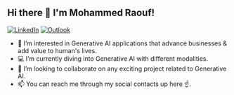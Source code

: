 ## Hi there 👋 I'm Mohammed Raouf!

<!-- [![Portfolio](https://img.shields.io/badge/Portfolio-%20MoSpace-orange)](https://mospace.netlify.app/) -->
<!-- [![Github](https://img.shields.io/badge/-Github-000?style=flat&logo=Github&logoColor=white)](https://github.com/MoRaouf) -->
[![LinkedIn](https://img.shields.io/badge/-LinkedIn-blue?style=flat&logo=Linkedin&logoColor=white)](https://www.linkedin.com/in/mohammedraouf/)
[![Outlook](https://img.shields.io/badge/-Outlook-0078D4?style=flat&logo=Microsoft-Outlook&logoColor=white)](mailto:m.raouf.ai@outlook.com)
<!-- [![Kaggle](https://img.shields.io/badge/-Kaggle-20beff?style=flat&logo=Kaggle&logoColor=white)](https://www.kaggle.com/mohammedraouf) -->


<!-- - 👋 Hi, I’m [MoRaouf](https://github.com/MoRaouf) -->
- 👀 I’m interested in Generative AI applications that advance businesses & add value to human's lives.
- 💻 I’m currently diving into Generative AI with different modalities.
- 💞️ I’m looking to collaborate on any exciting project related to Generative AI.
- 📫 You can reach me through my social contacts up here ☝️.


<!-- ## >>>> [My Projects Portoflio](https://github.com/MoRaouf/Projects-Portfolio) <<<< -->
<!-- > Find a list of the Data Science projects I accomplished so far, here ☝️. -->


<!-- ## My skills include

<p align="left">
	<img title="Python" src="https://github.com/MoRaouf/MoRaouf/blob/main/python.svg" width="40" height="40" />
        <img title="Scikit-learn" src="https://github.com/MoRaouf/MoRaouf/blob/main/sk-learn.png" width="70" height="40" />
        <img title="PyTorch" src="https://github.com/MoRaouf/MoRaouf/blob/main/PyTorch-logo.png" width="33" height="40" />
	<img title="LangChain" src="https://github.com/MoRaouf/MoRaouf/blob/main/LangChain.png" width="140" height="40" />
	<img title="Transformers" src="https://github.com/MoRaouf/MoRaouf/blob/main/Transformers.png" width="60" height="50" />
	<img title="spaCy" src="https://github.com/MoRaouf/MoRaouf/blob/main/SpaCy-logo.png" width="80" height="40" />
	<img title="AWS" src="https://github.com/MoRaouf/MoRaouf/blob/main/aws-logo.png" width=60" height="40" />
	<img title="Docker" src="https://github.com/MoRaouf/MoRaouf/blob/main/docker-logo.png" width=50" height="40" />
	<img title="MySQL" src="https://github.com/MoRaouf/MoRaouf/blob/main/mysql2.png" width=70" height="40" />
<!-- 	<img title="Neo4j" src="https://github.com/MoRaouf/MoRaouf/blob/main/Neo4j-logo.png" width=100" height="40" /> -->
<!--	<img title="Git" src="https://github.com/MoRaouf/MoRaouf/blob/main/git.svg" width="70" height="40" /> -->
<!-- 	<img title="Spark" src="https://github.com/MoRaouf/MoRaouf/blob/main/apache_spark.svg" width="80" height="40" /> -->
<!--	<img title="Jira" src="https://github.com/MoRaouf/MoRaouf/blob/main/Jira-logo.png" width="40" height="40" /> -->
<!--    <img title="TensorFlow" src="https://github.com/MoRaouf/MoRaouf/blob/main/TensorFlow.png" width="140" height="40" /> -->
</p> 





<!---
MoRaouf/MoRaouf is a ✨ special ✨ repository because its `README.md` (this file) appears on your GitHub profile.
You can click the Preview link to take a look at your changes.
--->
